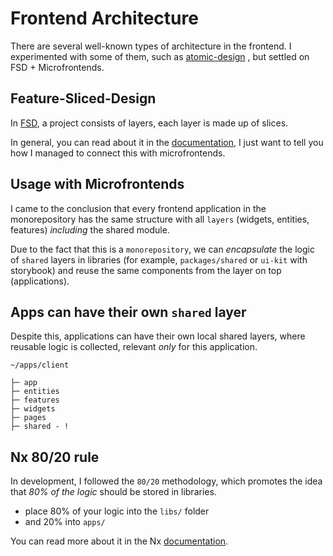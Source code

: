 # Frontend Architecture

There are several well-known types of architecture in the frontend. I experimented 
with some of them, such as [atomic-design](https://bradfrost.com/blog/post/atomic-web-design/)
, but settled on FSD + Microfrontends.


## Feature-Sliced-Design

In [FSD](https://feature-sliced.design/docs/get-started/overview), a project consists of layers, each layer is made up of slices.

In general, you can read about it in the [documentation](https://feature-sliced.design/docs/get-started/tutorial),
I just want to tell you how I managed to connect this with microfrontends.

## Usage with Microfrontends

I came to the conclusion that every frontend application in the monorepository has the same structure with all `layers` (widgets, entities, features) *including* the shared module.

Due to the fact that this is a `monorepository`, we can *encapsulate* the logic of `shared` layers in 
libraries (for example, `packages/shared` or `ui-kit` with storybook) and reuse the same components 
from the layer on top (applications).

## Apps can have their own `shared` layer

Despite this, applications can have their own local shared layers, where reusable logic is collected,
relevant *only* for this application.

```
~/apps/client

├─ app
├─ entities
├─ features
├─ widgets
├─ pages
├─ shared - !

```


## Nx 80/20 rule

In development, I followed the `80/20` methodology, which promotes the idea that 
*80% of the logic* should be stored in libraries.

- place 80% of your logic into the `libs/` folder
- and 20% into `apps/`

You can read more about it in the Nx [documentation](https://nx.dev/concepts/more-concepts/applications-and-libraries).
